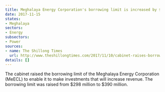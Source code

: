 ```yaml
---
title: Meghalaya Energy Corporation's borrowing limit is increased by $100 million
date: 2017-11-15
states:
- Meghalaya
sectors:
- Energy
subsectors:
- Power
sources:
- name: The Shillong Times
  url: http://www.theshillongtimes.com/2017/11/10/cabinet-raises-borrowing-power-of-meecl/
details: []
---
```


The cabinet raised the borrowing limit of the Meghalaya Energy Corporation (MeECL) to enable it to make investments that will increase revenue. The borrowing limit was raised from $298 million to $390 million.
